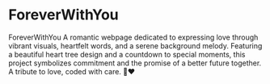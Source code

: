 # ForeverWithYou
ForeverWithYou A romantic webpage dedicated to expressing love through vibrant visuals, heartfelt words, and a serene background melody. Featuring a beautiful heart tree design and a countdown to special moments, this project symbolizes commitment and the promise of a better future together. A tribute to love, coded with care. 🌸❤️
